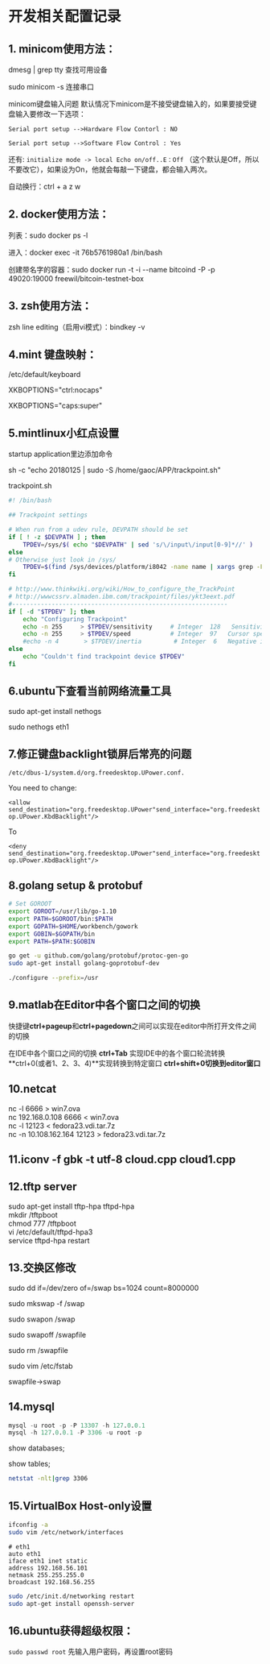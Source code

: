 # 开发相关配置记录

## 1. minicom使用方法：

dmesg | grep tty 查找可用设备

sudo minicom -s 连接串口

minicom键盘输入问题
默认情况下minicom是不接受键盘输入的，如果要接受键盘输入要修改一下选项：

 `Serial port setup -->Hardware Flow Contorl : NO`

 `Serial port setup -->Software Flow Control : Yes`

还有:
`initialize mode -> local Echo on/off..E：Off` （这个默认是Off，所以不要改它），如果设为On，他就会每敲一下键盘，都会输入两次。

自动换行：ctrl + a  z w

## 2. docker使用方法：

列表：sudo docker ps -l 

进入：docker exec -it 76b5761980a1 /bin/bash

创建带名字的容器：sudo docker run -t -i --name bitcoind -P -p 49020:19000 freewil/bitcoin-testnet-box



## 3. zsh使用方法：

zsh line editing（启用vi模式）：bindkey -v



## 4.mint 键盘映射：

/etc/default/keyboard

XKBOPTIONS="ctrl:nocaps"

XKBOPTIONS="caps:super"



## 5.mintlinux小红点设置

startup application里边添加命令

sh -c "echo 20180125 | sudo -S /home/gaoc/APP/trackpoint.sh"

trackpoint.sh

```bash
#! /bin/bash

## Trackpoint settings

# When run from a udev rule, DEVPATH should be set
if [ ! -z $DEVPATH ] ; then
    TPDEV=/sys/$( echo "$DEVPATH" | sed 's/\/input\/input[0-9]*//' )
else
# Otherwise just look in /sys/
    TPDEV=$(find /sys/devices/platform/i8042 -name name | xargs grep -Fl TrackPoint | sed 's/\/input\/input[0-9]*\/name$//')
fi

# http://www.thinkwiki.org/wiki/How_to_configure_the_TrackPoint
# http://wwwcssrv.almaden.ibm.com/trackpoint/files/ykt3eext.pdf
#------------------------------------------------------------
if [ -d "$TPDEV" ]; then
    echo "Configuring Trackpoint"
    echo -n 255     > $TPDEV/sensitivity     # Integer  128   Sensitivity
    echo -n 255     > $TPDEV/speed           # Integer  97   Cursor speed
    #echo -n 4       > $TPDEV/inertia         # Integer  6   Negative intertia
else
    echo "Couldn't find trackpoint device $TPDEV"
fi
```

## 6.ubuntu下查看当前网络流量工具

sudo apt-get install nethogs

sudo nethogs eth1

## 7.修正键盘backlight锁屏后常亮的问题

`/etc/dbus-1/system.d/org.freedesktop.UPower.conf.`

You need to change:

`<allow send_destination="org.freedesktop.UPower"send_interface="org.freedesktop.UPower.KbdBacklight"/>`

To

`<deny send_destination="org.freedesktop.UPower"send_interface="org.freedesktop.UPower.KbdBacklight"/>`



## 8.golang setup & protobuf

```sh
# Set GOROOT
export GOROOT=/usr/lib/go-1.10
export PATH=$GOROOT/bin:$PATH
export GOPATH=$HOME/workbench/gowork
export GOBIN=$GOPATH/bin
export PATH=$PATH:$GOBIN
```

```sh
go get -u github.com/golang/protobuf/protoc-gen-go
sudo apt-get install golang-goprotobuf-dev
```
```sh
./configure --prefix=/usr
```

## 9.matlab在Editor中各个窗口之间的切换 
快捷键**ctrl+pageup**和**ctrl+pagedown**之间可以实现在editor中所打开文件之间的切换

在IDE中各个窗口之间的切换 
**ctrl+Tab** 实现IDE中的各个窗口轮流转换 
**ctrl+0(或者1、2、3、4)**实现转换到特定窗口 
**ctrl+shift+0切换到editor窗口**

## 10.netcat
nc -l 6666 > win7.ova  
nc 192.168.0.108 6666 < win7.ova  
nc -l 12123 < fedora23.vdi.tar.7z  
nc -n 10.108.162.164 12123 > fedora23.vdi.tar.7z  

## 11.iconv -f gbk -t utf-8 cloud.cpp cloud1.cpp

## 12.tftp server
sudo apt-get install tftp-hpa tftpd-hpa  
mkdir /tftpboot  
chmod 777 /tftpboot  
vi /etc/default/tftpd-hpa3  
service tftpd-hpa restart

## 13.交换区修改
sudo dd if=/dev/zero of=/swap bs=1024 count=8000000

sudo mkswap -f /swap

sudo swapon /swap

sudo swapoff  /swapfile

sudo rm /swapfile

sudo vim /etc/fstab

swapfile->swap

## 14.mysql
```sql
mysql -u root -p -P 13307 -h 127.0.0.1
mysql -h 127.0.0.1 -P 3306 -u root -p
```

show databases;

show tables;

```sh
netstat -nlt|grep 3306
```

## 15.VirtualBox Host-only设置
```sh
ifconfig -a
sudo vim /etc/network/interfaces
```

```config
# eth1
auto eth1
iface eth1 inet static
address 192.168.56.101
netmask 255.255.255.0
broadcast 192.168.56.255
```

```sh
sudo /etc/init.d/networking restart
sudo apt-get install openssh-server
```

## 16.ubuntu获得超级权限：
`sudo passwd root` 先输入用户密码，再设置root密码